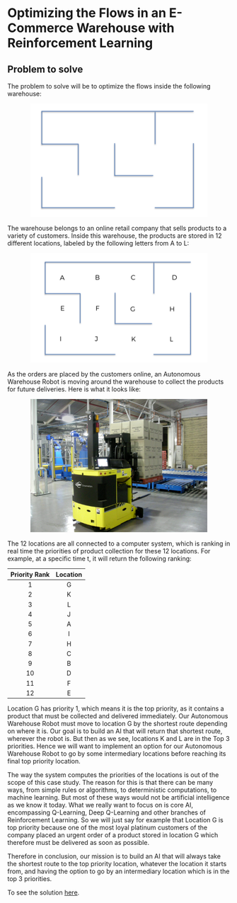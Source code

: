 # Optimizing the Flows in an E-Commerce Warehouse with Reinforcement Learning

## Problem to solve
The problem to solve will be to optimize the flows inside the following warehouse:

<center><img width="400" src="images/warehouse.png"></center>

The warehouse belongs to an online retail company that sells products to a variety of customers. Inside this
warehouse, the products are stored in 12 different locations, labeled by the following letters from A to L:

<center><img width="400" src="images/warehouse_labeled.png"></center>

As the orders are placed by the customers online, an Autonomous Warehouse Robot is moving around the
warehouse to collect the products for future deliveries. Here is what it looks like:

<center><img width="400" src="images/autonomous_wharehouse_robot.png"></center>

The 12 locations are all connected to a computer system, which is ranking in real time the priorities of
product collection for these 12 locations. For example, at a specific time t, it will return the following
ranking:

| **Priority Rank** | **Location** |
|:-----------------:|:------------:|
| 1                 | G            |
| 2                 | K            |
| 3                 | L            |
| 4                 | J            |
| 5                 | A            |
| 6                 | I            |
| 7                 | H            |
| 8                 | C            |
| 9                 | B            |
| 10                | D            |
| 11                | F            |
| 12                | E            |

Location G has priority 1, which means it is the top priority, as it contains a product that must be collected
and delivered immediately. Our Autonomous Warehouse Robot must move to location G by the shortest
route depending on where it is. Our goal is to build an AI that will return that shortest route, wherever the
robot is. But then as we see, locations K and L are in the Top 3 priorities. Hence we will want to implement
an option for our Autonomous Warehouse Robot to go by some intermediary locations before reaching its
final top priority location.

The way the system computes the priorities of the locations is out of the scope of this case study. The reason
for this is that there can be many ways, from simple rules or algorithms, to deterministic computations, to
machine learning. But most of these ways would not be artificial intelligence as we know it today. What
we really want to focus on is core AI, encompassing Q-Learning, Deep Q-Learning and other branches of
Reinforcement Learning. So we will just say for example that Location G is top priority because one of the
most loyal platinum customers of the company placed an urgent order of a product stored in location G
which therefore must be delivered as soon as possible.

Therefore in conclusion, our mission is to build an AI that will always take the shortest route to the top
priority location, whatever the location it starts from, and having the option to go by an intermediary
location which is in the top 3 priorities.

To see the solution [here](https://github.com/hagijakobson/optimizing-warehouse-flows/blob/main/q-learning.py).
